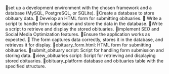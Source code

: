 set up a development environment with the chosen framework and a database (MySQL, PostgreSQL, or SQLite).
Create a database to store obituary data.
 Develop an HTML form for submitting obituaries.
 Write a script to handle form submission and store the data in the database.
Write a script to retrieve and display the stored obituaries.
implement SEO and Social Media Optimization features.
Ensure the application works as expected.
 The form captures data correctly, stores it in the database, and retrieves it for display.
obituary_form.html: HTML form for submitting obituaries.
submit_obituary script: Script for handling form submission and storing data.
view_obituaries script: Script for retrieving and displaying stored obituaries.
obituary_platform database and obituaries table with the specified structure.
